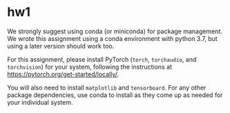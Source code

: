# hw1

We strongly suggest using conda (or miniconda) for package management. We wrote this assignment using a conda environment with python 3.7, but using a later version should work too.

For this assignment, please install PyTorch (`torch`, `torchaudio`, and `torchvision`) for your system, following the instructions at https://pytorch.org/get-started/locally/.

You will also need to install `matplotlib` and `tensorboard`. For any other package dependencies, use conda to install as they come up as needed for your individual system.
